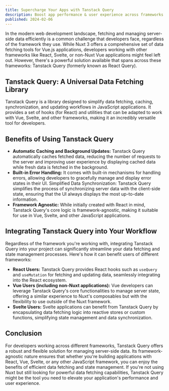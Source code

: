 ```yaml
---
title: Supercharge Your Apps with Tanstack Query
description: Boost app performance & user experience across frameworks with Tanstack Query! 🚀 Simplify data fetching, caching & state management for React, Vue, Svelte & more. #WebDev #TanstackQuery
published: 2024-02-06
---
```


In the modern web development landscape, fetching and managing server-side data efficiently is a common challenge that developers face, regardless of the framework they use. While Nuxt 3 offers a comprehensive set of data fetching tools for Vue.js applications, developers working with other frameworks like React, Svelte, or non-Nuxt Vue applications might feel left out. However, there's a powerful solution available that spans across these frameworks: Tanstack Query (formerly known as React Query).

## Tanstack Query: A Universal Data Fetching Library

Tanstack Query is a library designed to simplify data fetching, caching, synchronization, and updating workflows in JavaScript applications. It provides a set of hooks (for React) and utilities that can be adapted to work with Vue, Svelte, and other frameworks, making it an incredibly versatile tool for developers.

## Benefits of Using Tanstack Query

- **Automatic Caching and Background Updates:** Tanstack Query automatically caches fetched data, reducing the number of requests to the server and improving user experience by displaying cached data while fresh data is fetched in the background.
- **Built-in Error Handling:** It comes with built-in mechanisms for handling errors, allowing developers to gracefully manage and display error states in their UI.
Simplified Data Synchronization: Tanstack Query simplifies the process of synchronizing server data with the client-side state, ensuring that the UI always displays the most up-to-date information.
- **Framework Agnostic:** While initially created with React in mind, Tanstack Query's core logic is framework-agnostic, making it suitable for use in Vue, Svelte, and other JavaScript applications.

## Integrating Tanstack Query into Your Workflow

Regardless of the framework you're working with, integrating Tanstack Query into your project can significantly streamline your data fetching and state management processes. Here's how it can benefit users of different frameworks:

- **React Users:** Tanstack Query provides React hooks such as `useQuery` and `useMutation` for fetching and updating data, seamlessly integrating into the React ecosystem.
- **Vue Users (including non-Nuxt applications):** Vue developers can leverage Tanstack Query's core functionalities to manage server state, offering a similar experience to Nuxt's composables but with the flexibility to use outside of the Nuxt framework.
- **Svelte Users:** Svelte applications can benefit from Tanstack Query by encapsulating data fetching logic into reactive stores or custom functions, simplifying state management and data synchronization.

## Conclusion

For developers working across different frameworks, Tanstack Query offers a robust and flexible solution for managing server-side data. Its framework-agnostic nature ensures that whether you're building applications with React, Vue, Svelte, or any other JavaScript framework, you can enjoy the benefits of efficient data fetching and state management. If you're not using Nuxt but still looking for powerful data fetching capabilities, Tanstack Query might be the tool you need to elevate your application's performance and user experience.
